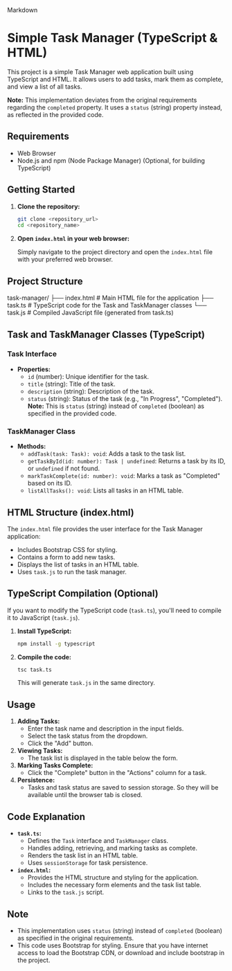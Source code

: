Markdown

# Simple Task Manager (TypeScript & HTML)

This project is a simple Task Manager web application built using TypeScript and HTML. It allows users to add tasks, mark them as complete, and view a list of all tasks.

**Note:** This implementation deviates from the original requirements regarding the `completed` property. It uses a `status` (string) property instead, as reflected in the provided code.

## Requirements

* Web Browser
* Node.js and npm (Node Package Manager) (Optional, for building TypeScript)

## Getting Started

1.  **Clone the repository:**

    ```bash
    git clone <repository_url>
    cd <repository_name>
    ```

2.  **Open `index.html` in your web browser:**

    Simply navigate to the project directory and open the `index.html` file with your preferred web browser.

## Project Structure

task-manager/
├── index.html    # Main HTML file for the application
├── task.ts       # TypeScript code for the Task and TaskManager classes
└── task.js       # Compiled JavaScript file (generated from task.ts)
## Task and TaskManager Classes (TypeScript)

### Task Interface

* **Properties:**
    * `id` (number): Unique identifier for the task.
    * `title` (string): Title of the task.
    * `description` (string): Description of the task.
    * `status` (string): Status of the task (e.g., "In Progress", "Completed"). **Note:** This is `status` (string) instead of `completed` (boolean) as specified in the provided code.

### TaskManager Class

* **Methods:**
    * `addTask(task: Task): void`: Adds a task to the task list.
    * `getTaskById(id: number): Task | undefined`: Returns a task by its ID, or `undefined` if not found.
    * `markTaskComplete(id: number): void`: Marks a task as "Completed" based on its ID.
    * `listAllTasks(): void`: Lists all tasks in an HTML table.

## HTML Structure (index.html)

The `index.html` file provides the user interface for the Task Manager application:

* Includes Bootstrap CSS for styling.
* Contains a form to add new tasks.
* Displays the list of tasks in an HTML table.
* Uses `task.js` to run the task manager.

## TypeScript Compilation (Optional)

If you want to modify the TypeScript code (`task.ts`), you'll need to compile it to JavaScript (`task.js`).

1.  **Install TypeScript:**

    ```bash
    npm install -g typescript
    ```

2.  **Compile the code:**

    ```bash
    tsc task.ts
    ```

    This will generate `task.js` in the same directory.

## Usage

1.  **Adding Tasks:**
    * Enter the task name and description in the input fields.
    * Select the task status from the dropdown.
    * Click the "Add" button.
2.  **Viewing Tasks:**
    * The task list is displayed in the table below the form.
3.  **Marking Tasks Complete:**
    * Click the "Complete" button in the "Actions" column for a task.
4.  **Persistence:**
    * Tasks and task status are saved to session storage. So they will be available until the browser tab is closed.

## Code Explanation

* **`task.ts`:**
    * Defines the `Task` interface and `TaskManager` class.
    * Handles adding, retrieving, and marking tasks as complete.
    * Renders the task list in an HTML table.
    * Uses `sessionStorage` for task persistence.
* **`index.html`:**
    * Provides the HTML structure and styling for the application.
    * Includes the necessary form elements and the task list table.
    * Links to the `task.js` script.

## Note

* This implementation uses `status` (string) instead of `completed` (boolean) as specified in the original requirements. 
* This code uses Bootstrap for styling. Ensure that you have internet access to load the Bootstrap CDN, or download and include bootstrap in the project.
